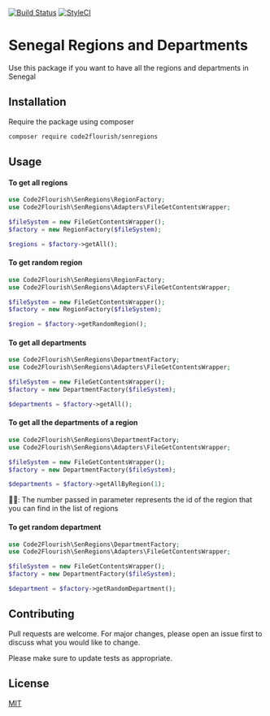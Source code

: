 [![Build Status](https://travis-ci.org/code2flourish/sen-regions.svg?branch=main)](https://travis-ci.org/code2flourish/sen-regions)
[![StyleCI](https://github.styleci.io/repos/338862799/shield?branch=main)](https://github.styleci.io/repos/338862799?branch=main)
# Senegal Regions and Departments

Use this package if you want to have all the regions and departments in Senegal  

## Installation

Require the package using composer

```bash
composer require code2flourish/senregions
```

## Usage

#### To get all regions
```php
use Code2Flourish\SenRegions\RegionFactory;
use Code2Flourish\SenRegions\Adapters\FileGetContentsWrapper;

$fileSystem = new FileGetContentsWrapper();
$factory = new RegionFactory($fileSystem);

$regions = $factory->getAll();
```

#### To get random region
```php
use Code2Flourish\SenRegions\RegionFactory;
use Code2Flourish\SenRegions\Adapters\FileGetContentsWrapper;

$fileSystem = new FileGetContentsWrapper();
$factory = new RegionFactory($fileSystem);

$region = $factory->getRandomRegion();
```

#### To get all departments
```php
use Code2Flourish\SenRegions\DepartmentFactory;
use Code2Flourish\SenRegions\Adapters\FileGetContentsWrapper;

$fileSystem = new FileGetContentsWrapper();
$factory = new DepartmentFactory($fileSystem);

$departments = $factory->getAll();
```

#### To get all the departments of a region
```php
use Code2Flourish\SenRegions\DepartmentFactory;
use Code2Flourish\SenRegions\Adapters\FileGetContentsWrapper;

$fileSystem = new FileGetContentsWrapper();
$factory = new DepartmentFactory($fileSystem);

$departments = $factory->getAllByRegion(1);
```
✍🏾: The number passed in parameter represents the id of the region that you can find in the list of regions 

#### To get random department
```php
use Code2Flourish\SenRegions\DepartmentFactory;
use Code2Flourish\SenRegions\Adapters\FileGetContentsWrapper;

$fileSystem = new FileGetContentsWrapper();
$factory = new DepartmentFactory($fileSystem);

$department = $factory->getRandomDepartment();
```

## Contributing
Pull requests are welcome. For major changes, please open an issue first to discuss what you would like to change.

Please make sure to update tests as appropriate.

## License
[MIT](./LICENSE.md)